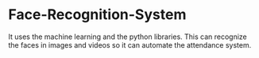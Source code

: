 # Face-Recognition-System
It uses the machine learning and the python libraries. This can recognize the faces in images and videos so it can automate the attendance system.
